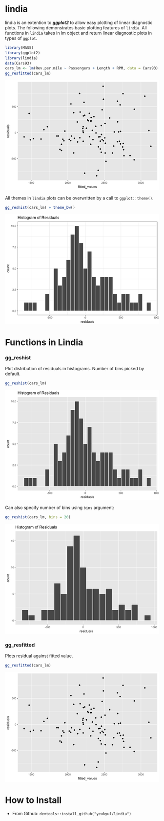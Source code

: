lindia
======

lindia is an extention to ***ggplot2*** to allow easy plotting of linear diagnostic plots. The following demonstrates basic plotting features of `lindia`. All functions in `lindia` takes in lm object and return linear diagnostic plots in types of `ggplot`.

``` r
library(MASS)
library(ggplot2)
library(lindia)
data(Cars93)
cars_lm <- lm(Rev.per.mile ~ Passengers + Length + RPM, data = Cars93)
gg_resfitted(cars_lm)
```

![](figures/README-unnamed-chunk-2-1.png)

All themes in `lindia` plots can be overwritten by a call to `ggplot::theme()`.

``` r
gg_reshist(cars_lm) + theme_bw()
```

![](figures/README-unnamed-chunk-3-1.png)

Functions in Lindia
===================

### gg\_reshist

Plot distribution of residuals in histograms. Number of bins picked by default.

``` r
gg_reshist(cars_lm)
```

![](figures/README-unnamed-chunk-4-1.png)

Can also specify number of bins using `bins` argument:

``` r
gg_reshist(cars_lm, bins = 20)
```

![](figures/README-unnamed-chunk-5-1.png)

### gg\_resfitted

Plots residual against fitted value.

``` r
gg_resfitted(cars_lm)
```

![](figures/README-unnamed-chunk-6-1.png)

How to Install
==============

-   From Github: `devtools::install_github("yeukyul/lindia")`
